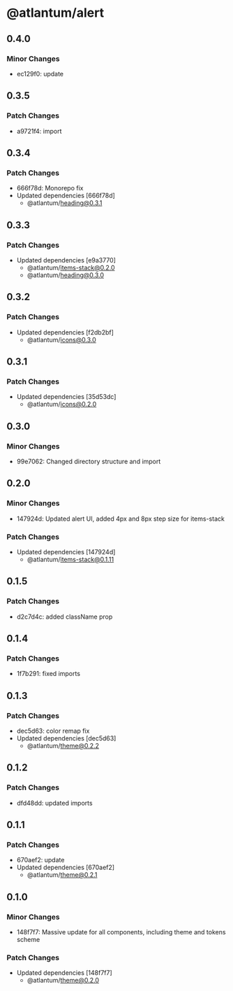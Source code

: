 # @atlantum/alert

## 0.4.0

### Minor Changes

-   ec129f0: update

## 0.3.5

### Patch Changes

-   a9721f4: import

## 0.3.4

### Patch Changes

-   666f78d: Monorepo fix
-   Updated dependencies [666f78d]
    -   @atlantum/heading@0.3.1

## 0.3.3

### Patch Changes

-   Updated dependencies [e9a3770]
    -   @atlantum/items-stack@0.2.0
    -   @atlantum/heading@0.3.0

## 0.3.2

### Patch Changes

-   Updated dependencies [f2db2bf]
    -   @atlantum/icons@0.3.0

## 0.3.1

### Patch Changes

-   Updated dependencies [35d53dc]
    -   @atlantum/icons@0.2.0

## 0.3.0

### Minor Changes

-   99e7062: Changed directory structure and import

## 0.2.0

### Minor Changes

-   147924d: Updated alert UI, added 4px and 8px step size for items-stack

### Patch Changes

-   Updated dependencies [147924d]
    -   @atlantum/items-stack@0.1.11

## 0.1.5

### Patch Changes

-   d2c7d4c: added className prop

## 0.1.4

### Patch Changes

-   1f7b291: fixed imports

## 0.1.3

### Patch Changes

-   dec5d63: color remap fix
-   Updated dependencies [dec5d63]
    -   @atlantum/theme@0.2.2

## 0.1.2

### Patch Changes

-   dfd48dd: updated imports

## 0.1.1

### Patch Changes

-   670aef2: update
-   Updated dependencies [670aef2]
    -   @atlantum/theme@0.2.1

## 0.1.0

### Minor Changes

-   148f7f7: Massive update for all components, including theme and tokens scheme

### Patch Changes

-   Updated dependencies [148f7f7]
    -   @atlantum/theme@0.2.0
